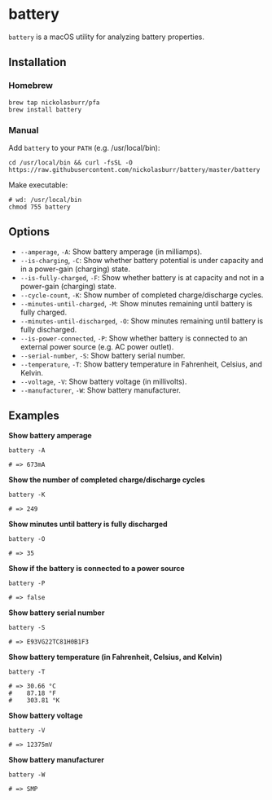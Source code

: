 # battery

`battery` is a macOS utility for analyzing battery properties.

## Installation

### Homebrew

```shell
brew tap nickolasburr/pfa
brew install battery
```

### Manual

Add `battery` to your `PATH` (e.g. /usr/local/bin):

```shell
cd /usr/local/bin && curl -fsSL -O https://raw.githubusercontent.com/nickolasburr/battery/master/battery
```

Make executable:

```shell
# wd: /usr/local/bin
chmod 755 battery
```

## Options

+ `--amperage`, `-A`: Show battery amperage (in milliamps).
+ `--is-charging`, `-C`: Show whether battery potential is under capacity and in a power-gain (charging) state.
+ `--is-fully-charged`, `-F`: Show whether battery is at capacity and not in a power-gain (charging) state.
+ `--cycle-count`, `-K`: Show number of completed charge/discharge cycles.
+ `--minutes-until-charged`, `-M`: Show minutes remaining until battery is fully charged.
+ `--minutes-until-discharged`, `-O`: Show minutes remaining until battery is fully discharged.
+ `--is-power-connected`, `-P`: Show whether battery is connected to an external power source (e.g. AC power outlet).
+ `--serial-number`, `-S`: Show battery serial number.
+ `--temperature`, `-T`: Show battery temperature in Fahrenheit, Celsius, and Kelvin.
+ `--voltage`, `-V`: Show battery voltage (in millivolts).
+ `--manufacturer`, `-W`: Show battery manufacturer.

## Examples

**Show battery amperage**

```shell
battery -A

# => 673mA
```

**Show the number of completed charge/discharge cycles**

```shell
battery -K

# => 249
```

**Show minutes until battery is fully discharged**

```shell
battery -O

# => 35
```

**Show if the battery is connected to a power source**

```shell
battery -P

# => false
```

**Show battery serial number**

```shell
battery -S

# => E93VG22TC81H0B1F3
```

**Show battery temperature (in Fahrenheit, Celsius, and Kelvin)**

```shell
battery -T

# => 30.66 °C
#    87.18 °F
#    303.81 °K
```

**Show battery voltage**

```shell
battery -V

# => 12375mV
```

**Show battery manufacturer**

```shell
battery -W

# => SMP
```
